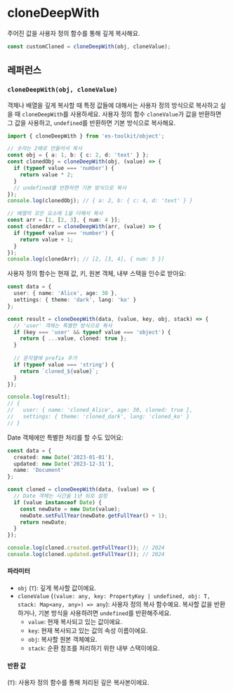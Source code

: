 # cloneDeepWith

주어진 값을 사용자 정의 함수를 통해 깊게 복사해요.

```typescript
const customCloned = cloneDeepWith(obj, cloneValue);
```

## 레퍼런스

### `cloneDeepWith(obj, cloneValue)`

객체나 배열을 깊게 복사할 때 특정 값들에 대해서는 사용자 정의 방식으로 복사하고 싶을 때 `cloneDeepWith`를 사용하세요. 사용자 정의 함수 `cloneValue`가 값을 반환하면 그 값을 사용하고, `undefined`를 반환하면 기본 방식으로 복사해요.

```typescript
import { cloneDeepWith } from 'es-toolkit/object';

// 숫자는 2배로 만들어서 복사
const obj = { a: 1, b: { c: 2, d: 'text' } };
const clonedObj = cloneDeepWith(obj, (value) => {
  if (typeof value === 'number') {
    return value * 2;
  }
  // undefined를 반환하면 기본 방식으로 복사
});
console.log(clonedObj); // { a: 2, b: { c: 4, d: 'text' } }

// 배열의 모든 요소에 1을 더해서 복사
const arr = [1, [2, 3], { num: 4 }];
const clonedArr = cloneDeepWith(arr, (value) => {
  if (typeof value === 'number') {
    return value + 1;
  }
});
console.log(clonedArr); // [2, [3, 4], { num: 5 }]
```

사용자 정의 함수는 현재 값, 키, 원본 객체, 내부 스택을 인수로 받아요:

```typescript
const data = { 
  user: { name: 'Alice', age: 30 },
  settings: { theme: 'dark', lang: 'ko' }
};

const result = cloneDeepWith(data, (value, key, obj, stack) => {
  // 'user' 객체는 특별한 방식으로 복사
  if (key === 'user' && typeof value === 'object') {
    return { ...value, cloned: true };
  }
  
  // 문자열에 prefix 추가
  if (typeof value === 'string') {
    return `cloned_${value}`;
  }
});

console.log(result);
// {
//   user: { name: 'cloned_Alice', age: 30, cloned: true },
//   settings: { theme: 'cloned_dark', lang: 'cloned_ko' }
// }
```

Date 객체에만 특별한 처리를 할 수도 있어요:

```typescript
const data = {
  created: new Date('2023-01-01'),
  updated: new Date('2023-12-31'),
  name: 'Document'
};

const cloned = cloneDeepWith(data, (value) => {
  // Date 객체는 시간을 1년 뒤로 설정
  if (value instanceof Date) {
    const newDate = new Date(value);
    newDate.setFullYear(newDate.getFullYear() + 1);
    return newDate;
  }
});

console.log(cloned.created.getFullYear()); // 2024
console.log(cloned.updated.getFullYear()); // 2024
```

#### 파라미터

- `obj` (`T`): 깊게 복사할 값이에요.
- `cloneValue` (`(value: any, key: PropertyKey | undefined, obj: T, stack: Map<any, any>) => any`): 사용자 정의 복사 함수예요. 복사할 값을 반환하거나, 기본 방식을 사용하려면 `undefined`를 반환해주세요.
  - `value`: 현재 복사되고 있는 값이에요.
  - `key`: 현재 복사되고 있는 값의 속성 이름이에요.
  - `obj`: 복사할 원본 객체예요.
  - `stack`: 순환 참조를 처리하기 위한 내부 스택이에요.

#### 반환 값

(`T`): 사용자 정의 함수를 통해 처리된 깊은 복사본이에요.
